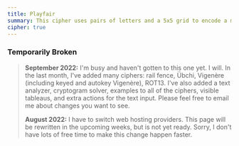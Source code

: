 ```yaml
---
title: Playfair
summary: This cipher uses pairs of letters and a 5x5 grid to encode a message.  It is fairly strong for a pencil and paper style code.
cipher: true
---
```


### Temporarily Broken

> **September 2022:** I'm busy and haven't gotten to this one yet. I will. In
> the last month, I've added many ciphers: rail fence, Übchi, Vigenère
> (including keyed and autokey Vigenère), ROT13. I've also added a text
> analyzer, cryptogram solver, examples to all of the ciphers, visible
> tableaus, and extra actions for the text input. Please feel free to email me
> about changes you want to see.
>
> **August 2022:** I have to switch web hosting providers. This page will be
> rewritten in the upcoming weeks, but is not yet ready. Sorry, I don't have
> lots of free time to make this change happen faster.

